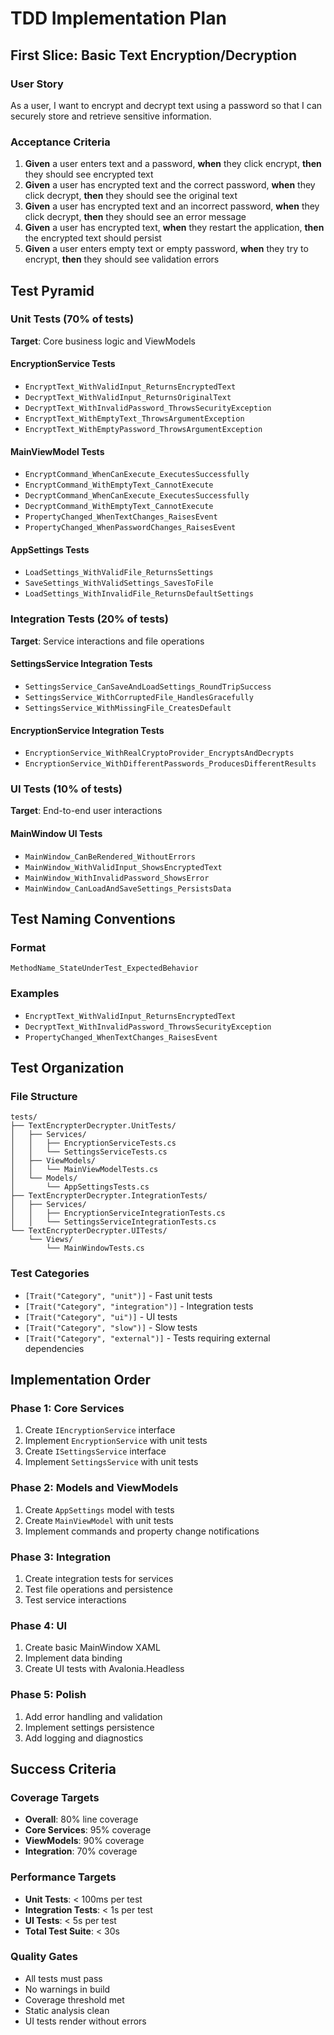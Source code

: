 # TDD Implementation Plan

## First Slice: Basic Text Encryption/Decryption

### User Story
As a user, I want to encrypt and decrypt text using a password so that I can securely store and retrieve sensitive information.

### Acceptance Criteria
1. **Given** a user enters text and a password, **when** they click encrypt, **then** they should see encrypted text
2. **Given** a user has encrypted text and the correct password, **when** they click decrypt, **then** they should see the original text
3. **Given** a user has encrypted text and an incorrect password, **when** they click decrypt, **then** they should see an error message
4. **Given** a user has encrypted text, **when** they restart the application, **then** the encrypted text should persist
5. **Given** a user enters empty text or empty password, **when** they try to encrypt, **then** they should see validation errors

## Test Pyramid

### Unit Tests (70% of tests)
**Target**: Core business logic and ViewModels

#### EncryptionService Tests
- `EncryptText_WithValidInput_ReturnsEncryptedText`
- `DecryptText_WithValidInput_ReturnsOriginalText`
- `DecryptText_WithInvalidPassword_ThrowsSecurityException`
- `EncryptText_WithEmptyText_ThrowsArgumentException`
- `EncryptText_WithEmptyPassword_ThrowsArgumentException`

#### MainViewModel Tests
- `EncryptCommand_WhenCanExecute_ExecutesSuccessfully`
- `EncryptCommand_WithEmptyText_CannotExecute`
- `DecryptCommand_WhenCanExecute_ExecutesSuccessfully`
- `DecryptCommand_WithEmptyText_CannotExecute`
- `PropertyChanged_WhenTextChanges_RaisesEvent`
- `PropertyChanged_WhenPasswordChanges_RaisesEvent`

#### AppSettings Tests
- `LoadSettings_WithValidFile_ReturnsSettings`
- `SaveSettings_WithValidSettings_SavesToFile`
- `LoadSettings_WithInvalidFile_ReturnsDefaultSettings`

### Integration Tests (20% of tests)
**Target**: Service interactions and file operations

#### SettingsService Integration Tests
- `SettingsService_CanSaveAndLoadSettings_RoundTripSuccess`
- `SettingsService_WithCorruptedFile_HandlesGracefully`
- `SettingsService_WithMissingFile_CreatesDefault`

#### EncryptionService Integration Tests
- `EncryptionService_WithRealCryptoProvider_EncryptsAndDecrypts`
- `EncryptionService_WithDifferentPasswords_ProducesDifferentResults`

### UI Tests (10% of tests)
**Target**: End-to-end user interactions

#### MainWindow UI Tests
- `MainWindow_CanBeRendered_WithoutErrors`
- `MainWindow_WithValidInput_ShowsEncryptedText`
- `MainWindow_WithInvalidPassword_ShowsError`
- `MainWindow_CanLoadAndSaveSettings_PersistsData`

## Test Naming Conventions

### Format
`MethodName_StateUnderTest_ExpectedBehavior`

### Examples
- `EncryptText_WithValidInput_ReturnsEncryptedText`
- `DecryptText_WithInvalidPassword_ThrowsSecurityException`
- `PropertyChanged_WhenTextChanges_RaisesEvent`

## Test Organization

### File Structure
```
tests/
├── TextEncrypterDecrypter.UnitTests/
│   ├── Services/
│   │   ├── EncryptionServiceTests.cs
│   │   └── SettingsServiceTests.cs
│   ├── ViewModels/
│   │   └── MainViewModelTests.cs
│   └── Models/
│       └── AppSettingsTests.cs
├── TextEncrypterDecrypter.IntegrationTests/
│   ├── Services/
│   │   ├── EncryptionServiceIntegrationTests.cs
│   │   └── SettingsServiceIntegrationTests.cs
└── TextEncrypterDecrypter.UITests/
    └── Views/
        └── MainWindowTests.cs
```

### Test Categories
- `[Trait("Category", "unit")]` - Fast unit tests
- `[Trait("Category", "integration")]` - Integration tests
- `[Trait("Category", "ui")]` - UI tests
- `[Trait("Category", "slow")]` - Slow tests
- `[Trait("Category", "external")]` - Tests requiring external dependencies

## Implementation Order

### Phase 1: Core Services
1. Create `IEncryptionService` interface
2. Implement `EncryptionService` with unit tests
3. Create `ISettingsService` interface
4. Implement `SettingsService` with unit tests

### Phase 2: Models and ViewModels
1. Create `AppSettings` model with tests
2. Create `MainViewModel` with unit tests
3. Implement commands and property change notifications

### Phase 3: Integration
1. Create integration tests for services
2. Test file operations and persistence
3. Test service interactions

### Phase 4: UI
1. Create basic MainWindow XAML
2. Implement data binding
3. Create UI tests with Avalonia.Headless

### Phase 5: Polish
1. Add error handling and validation
2. Implement settings persistence
3. Add logging and diagnostics

## Success Criteria

### Coverage Targets
- **Overall**: 80% line coverage
- **Core Services**: 95% coverage
- **ViewModels**: 90% coverage
- **Integration**: 70% coverage

### Performance Targets
- **Unit Tests**: < 100ms per test
- **Integration Tests**: < 1s per test
- **UI Tests**: < 5s per test
- **Total Test Suite**: < 30s

### Quality Gates
- All tests must pass
- No warnings in build
- Coverage threshold met
- Static analysis clean
- UI tests render without errors
